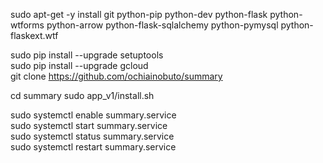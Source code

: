 sudo apt-get -y install git python-pip python-dev python-flask python-wtforms python-arrow python-flask-sqlalchemy python-pymysql python-flaskext.wtf  

sudo pip install --upgrade setuptools  
sudo pip install --upgrade gcloud  
git clone https://github.com/ochiainobuto/summary

cd summary 
sudo app_v1/install.sh  

sudo systemctl enable summary.service  
sudo systemctl start summary.service  
sudo systemctl status summary.service  
sudo systemctl restart summary.service

